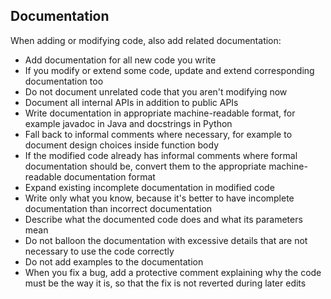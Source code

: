 ## Documentation

When adding or modifying code, also add related documentation:

- Add documentation for all new code you write
- If you modify or extend some code, update and extend corresponding documentation too
- Do not document unrelated code that you aren't modifying now
- Document all internal APIs in addition to public APIs
- Write documentation in appropriate machine-readable format, for example javadoc in Java and docstrings in Python
- Fall back to informal comments where necessary, for example to document design choices inside function body
- If the modified code already has informal comments where formal documentation should be, convert them to the appropriate machine-readable documentation format
- Expand existing incomplete documentation in modified code
- Write only what you know, because it's better to have incomplete documentation than incorrect documentation
- Describe what the documented code does and what its parameters mean
- Do not balloon the documentation with excessive details that are not necessary to use the code correctly
- Do not add examples to the documentation
- When you fix a bug, add a protective comment explaining why the code must be the way it is, so that the fix is not reverted during later edits
